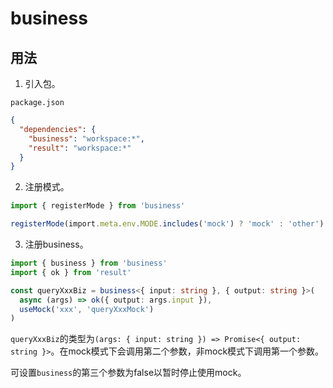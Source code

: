 # business

## 用法

1. 引入包。

`package.json`

```json
{
  "dependencies": {
    "business": "workspace:*",
    "result": "workspace:*"
  }
}
```

2. 注册模式。

```typescript
import { registerMode } from 'business'

registerMode(import.meta.env.MODE.includes('mock') ? 'mock' : 'other')
```

3. 注册business。

```typescript
import { business } from 'business'
import { ok } from 'result'

const queryXxxBiz = business<{ input: string }, { output: string }>(
  async (args) => ok({ output: args.input }),
  useMock('xxx', 'queryXxxMock')
)
```

`queryXxxBiz`的类型为`(args: { input: string }) => Promise<{ output: string }>`。在mock模式下会调用第二个参数，非mock模式下调用第一个参数。

可设置`business`的第三个参数为false以暂时停止使用mock。
